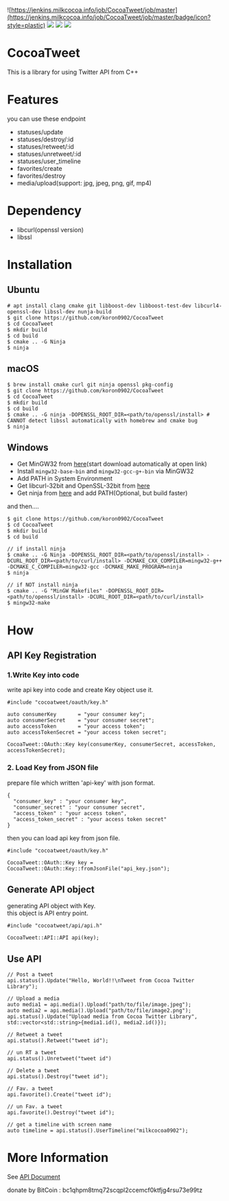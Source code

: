 ![https://jenkins.milkcocoa.info/job/CocoaTweet/job/master](https://jenkins.milkcocoa.info/job/CocoaTweet/job/master/badge/icon?style=plastic)
![](http://jenkins.milkcocoa.info/job/CocoaTweet/job/master/badge/icon?style=plastic&config=unittest)
![](https://img.shields.io/badge/libcurl-libcurl4--openssl-blue)
![](https://img.shields.io/badge/libssl-1.1.1f-blue)

# CocoaTweet
This is a library for using Twitter API from C++  

# Features
you can use these endpoint
- statuses/update
- statuses/destroy/:id
- statuses/retweet/:id
- statuses/unretweet/:id
- statuses/user_timeline
- favorites/create
- favorites/destroy
- media/upload(support: jpg, jpeg, png, gif, mp4)

# Dependency
- libcurl(openssl version)
- libssl

# Installation
## Ubuntu
```
# apt install clang cmake git libboost-dev libboost-test-dev libcurl4-openssl-dev libssl-dev nunja-build
$ git clone https://github.com/koron0902/CocoaTweet
$ cd CocoaTweet
$ mkdir build
$ cd build
$ cmake .. -G Ninja
$ ninja
```

## macOS
```
$ brew install cmake curl git ninja openssl pkg-config
$ git clone https://github.com/koron0902/CocoaTweet
$ cd CocoaTweet
$ mkdir build
$ cd build
$ cmake .. -G ninja -DOPENSSL_ROOT_DIR=<path/to/openssl/install> # CANNOT detect libssl automatically with homebrew and cmake bug
$ ninja
```

## Windows
- Get MinGW32 from [here](https://osdn.net/projects/mingw/downloads/68260/mingw-get-setup.exe/)(start download automatically at open link)  
- Install `mingw32-base-bin` and `mingw32-gcc-g+-bin` via MinGW32  
- Add PATH in System Environment   
- Get libcurl-32bit and OpenSSL-32bit from [here](https://curl.se/windows/)  
- Get ninja from [here](https://github.com/ninja-build/ninja/releases) and add PATH(Optional, but build faster)  

and then....
```
$ git clone https://github.com/koron0902/CocoaTweet
$ cd CocoaTweet
$ mkdir build
$ cd build

// if install ninja
$ cmake .. -G Ninja -DOPENSSL_ROOT_DIR=<path/to/openssl/install> -DCURL_ROOT_DIR=<path/to/curl/install> -DCMAKE_CXX_COMPILER=mingw32-g++ -DCMAKE_C_COMPILER=mingw32-gcc -DCMAKE_MAKE_PROGRAM=ninja 
$ ninja

// if NOT install ninja
$ cmake .. -G "MinGW Makefiles" -DOPENSSL_ROOT_DIR=<path/to/openssl/install> -DCURL_ROOT_DIR=<path/to/curl/install> 
$ mingw32-make
```

# How
## API Key Registration
### 1.Write Key into code
write api key into code and create Key object use it.  
```
#include "cocoatweet/oauth/key.h"

auto consumerKey       = "your consumer key";
auto consumerSecret    = "your consumer secret";
auto accessToken       = "your access token";
auto accessTokenSecret = "your access token secret";

CocoaTweet::OAuth::Key key(consumerKey, consumerSecret, accessToken, accessTokenSecret);

```


### 2. Load Key from JSON file
prepare file which written 'api-key' with json format.  
```
{
  "consumer_key" : "your consumer key",
  "consumer_secret" : "your consumer secret",
  "access_token" : "your access token",
  "access_token_secret" : "your access token secret"
}
```

then you can load api key from json file.  
```
#include "cocoatweet/oauth/key.h"

CocoaTweet::OAuth::Key key = CocoaTweet::OAuth::Key::fromJsonFile("api_key.json");
```

## Generate API object
generating API object with Key.  
this object is API entry point.  

```
#include "cocoatweet/api/api.h"

CocoaTweet::API::API api(key);

```

## Use API
```
// Post a tweet
api.status().Update("Hello, World!!\nTweet from Cocoa Twitter Library");

// Upload a media
auto media1 = api.media().Upload("path/to/file/image.jpeg");
auto media2 = api.media().Upload("path/to/file/image2.png");
api.status().Update("Upload media from Cocoa Twitter Library", std::vector<std::string>{media1.id(), media2.id()});

// Retweet a tweet
api.status().Retweet("tweet id");

// un RT a tweet
api.status().Unretweet("tweet id")

// Delete a tweet
api.status().Destroy("tweet id");

// Fav. a tweet
api.favorite().Create("tweet id");

// un Fav. a tweet
api.favorite().Destroy("tweet id");

// get a timeline with screen name
auto timeline = api.status().UserTimeline("milkcocoa0902");

```

# More Information
See [API Document](https://cocoatweet.milkcocoa.info)

donate by BitCoin : bc1qhpm8tmq72scqpl2ccemcf0ktfjg4rsu73e99tz  
